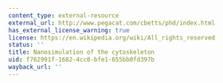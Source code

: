 ```yaml
---
content_type: external-resource
external_url: http://www.pegacat.com/cbetts/phd/index.html
has_external_license_warning: true
license: https://en.wikipedia.org/wiki/All_rights_reserved
status: ''
title: Nanosimulation of the cytoskeleton
uid: f762991f-1682-4cc0-bfe1-655bb0fd397b
wayback_url: ''
---
```

